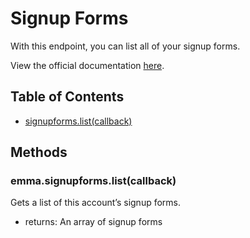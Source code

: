 # Signup Forms

With this endpoint, you can list all of your signup forms.

View the official documentation [here](http://api.myemma.com/api/external/signup_forms.html).

## Table of Contents

* [signupforms.list(callback)](#emmasignupformslistcallback)

## Methods

### emma.signupforms.list(callback)

Gets a list of this account’s signup forms.

* returns: An array of signup forms

[Array]: https://developer.mozilla.org/en-US/docs/Web/JavaScript/Reference/Global_Objects/Array "Array"
[Boolean]: https://developer.mozilla.org/en-US/docs/Web/JavaScript/Data_structures#Boolean_type "Boolean"
[Number]: https://developer.mozilla.org/en-US/docs/Web/JavaScript/Data_structures#Number_type "Number"
[Object]: https://developer.mozilla.org/en-US/docs/Web/JavaScript/Reference/Global_Objects/Object "Object"
[String]: https://developer.mozilla.org/en-US/docs/Web/JavaScript/Data_structures#String_type "String"